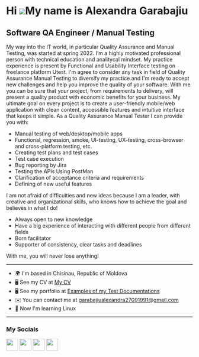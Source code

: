 Hi ![](https://user-images.githubusercontent.com/18350557/176309783-0785949b-9127-417c-8b55-ab5a4333674e.gif)My name is Alexandra Garabajiu
===========================================================================================================================================

Software QA Engineer / Manual Testing
-------------------------------------

My way into the IT world, in particular Quality Assurance and Manual Testing, was started at spring 2022. I’m a highly motivated professional person with technical education and analitycal mindset. My practice experience is present by Functional and Usability Interface testing on freelance platform Utest. I'm agree to consider any task in field of Quality Assurance Manual Testing to diversify my practice and I'm ready to accept new challenges and help you improve the quality of your software. With me you can be sure that your project, from requirements to delivery, will present a quality product with economic benefits for your business. My ultimate goal on every project is to create a user-friendly mobile/web application with clean content, accessible features and intuitive interface that keeps it simple. 
As a Quality Assurance Manual Tester I can provide you with: 
* Manual testing of web/desktop/mobile apps 
* Functional, regression, smoke, UI-testing, UX-testing, cross-browser and cross-platform testing, etc. 
* Creating test plans and test cases 
* Test case execution 
* Bug reporting by Jira 
* Testing the APIs Using PostMan 
* Clarification of acceptance criteria and requirements 
* Defining of new useful features

I am not afraid of difficulties and new ideas because I am a leader, with creative and organizational skills, who knows how to achieve the goal and believes in what I do! 
* Always open to new knowledge 
* Have a big experience of interacting with different people from different fields 
* Born facilitator 
* Supporter of consistency, clear tasks and deadlines  

With me, you will never lose anything!

--------------------------------------
* 🌍  I'm based in Chisinau, Republic of Moldova
* 🖥️  See my CV at [My CV](https://github.com/agarabajiu/My-CV/blob/main/Resume%20Garabajiu%20A%20final.pdf)
* 🖥️  See my portfolio at [Examples of my Test Documentations](http://github.com/agarabajiu/My-portfolio)
* ✉️  You can contact me at [garabajiualexandra27091991@gmail.com](mailto:garabajiualexandra27091991@gmail.com)
* 🧠  Now I'm learning Linux

--------------------------------------

### My Socials

<p align="left"> <a href="https://www.facebook.com/profile.php?id=100009199833209" target="_blank" rel="noreferrer"><img src="https://raw.githubusercontent.com/danielcranney/readme-generator/main/public/icons/socials/facebook.svg" width="32" height="32" /></a> <a href="https://www.github.com/agarabajiu" target="_blank" rel="noreferrer"><img src="https://raw.githubusercontent.com/danielcranney/readme-generator/main/public/icons/socials/github.svg" width="32" height="32" /></a> <a href="http://www.instagram.com/aleksandra_garabajiu/" target="_blank" rel="noreferrer"><img src="https://raw.githubusercontent.com/danielcranney/readme-generator/main/public/icons/socials/instagram.svg" width="32" height="32" /></a> <a href="https://www.linkedin.com/in/alexandra-garabajiu-ivanova/" target="_blank" rel="noreferrer"><img src="https://raw.githubusercontent.com/danielcranney/readme-generator/main/public/icons/socials/linkedin.svg" width="32" height="32" /></a></p>
